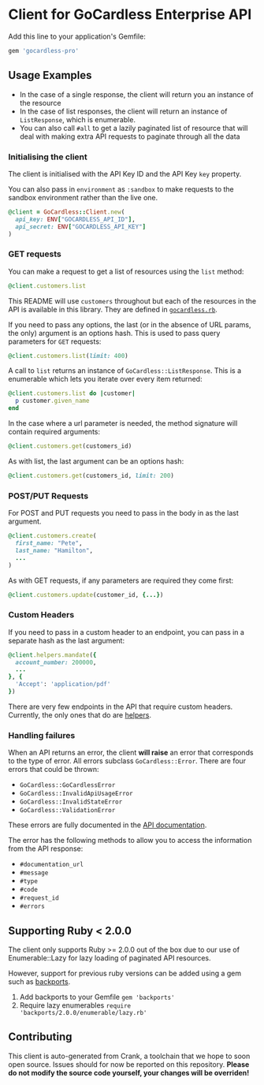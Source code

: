 # Client for GoCardless Enterprise API


Add this line to your application's Gemfile:

```ruby
gem 'gocardless-pro'
```

## Usage Examples

- In the case of a single response, the client will return you an instance of the resource
- In the case of list responses, the client will return an instance of `ListResponse`, which is enumerable.
- You can also call `#all` to get a lazily paginated list of resource that will deal with making extra API requests to paginate through all the data

### Initialising the client

The client is initialised with the API Key ID and the API Key `key` property.

You can also pass in `environment` as `:sandbox` to make requests to the sandbox environment rather than the live one.

```rb
@client = GoCardless::Client.new(
  api_key: ENV["GOCARDLESS_API_ID"],
  api_secret: ENV["GOCARDLESS_API_KEY"]
)
```

### GET requests

You can make a request to get a list of resources using the `list` method:

```rb
@client.customers.list
```

This README will use `customers` throughout but each of the resources in the API is available in this library. They are defined in [`gocardless.rb`](https://github.com/gocardless/pro-client-ruby/blob/master/lib/gocardless.rb#L87).

If you need to pass any options, the last (or in the absence of URL params, the only) argument is an options hash. This is used to pass query parameters for `GET` requests:

```rb
@client.customers.list(limit: 400)
```

A call to `list` returns an instance of `GoCardless::ListResponse`. This is a enumerable which lets you iterate over every item returned:

```rb
@client.customers.list do |customer|
  p customer.given_name
end
```

In the case where a url parameter is needed, the method signature will contain required arguments:

```rb
@client.customers.get(customers_id)
```

As with list, the last argument can be an options hash:

```rb
@client.customers.get(customers_id, limit: 200)
```

### POST/PUT Requests

For POST and PUT requests you need to pass in the body in as the last argument.

```rb
@client.customers.create(
  first_name: "Pete",
  last_name: "Hamilton",
  ...
)
```

As with GET requests, if any parameters are required they come first:

```rb
@client.customers.update(customer_id, {...})
```

### Custom Headers

If you need to pass in a custom header to an endpoint, you can pass in a separate hash as the last argument:

```rb
@client.helpers.mandate({
  account_number: 200000,
  ...
}, {
  'Accept': 'application/pdf'
})
```

There are very few endpoints in the API that require custom headers. Currently, the only ones that do are [helpers](https://developer.gocardless.com/pro/#api-endpoints-helpers).

### Handling failures

When an API returns an error, the client __will raise__ an error that corresponds to the type of error. All errors subclass `GoCardless::Error`. There are four errors that could be thrown:

- `GoCardless::GoCardlessError`
- `GoCardless::InvalidApiUsageError`
- `GoCardless::InvalidStateError`
- `GoCardless::ValidationError`

These errors are fully documented in the [API documentation](https://developer.gocardless.com/pro/#overview-errors).

The error has the following methods to allow you to access the information from the API response:

- `#documentation_url`
- `#message`
- `#type`
- `#code`
- `#request_id`
- `#errors`

## Supporting Ruby < 2.0.0
The client only supports Ruby >= 2.0.0 out of the box due to our use of
Enumerable::Lazy for lazy loading of paginated API resources.

However, support for previous ruby versions can be added using a gem such as
[backports](https://github.com/marcandre/backports).

1. Add backports to your Gemfile
   ```gem 'backports'```
2. Require lazy enumerables
   ```require 'backports/2.0.0/enumerable/lazy.rb'```

## Contributing

This client is auto-generated from Crank, a toolchain that we hope to soon open source. Issues should for now be reported on this repository. __Please do not modify the source code yourself, your changes will be overriden!__
